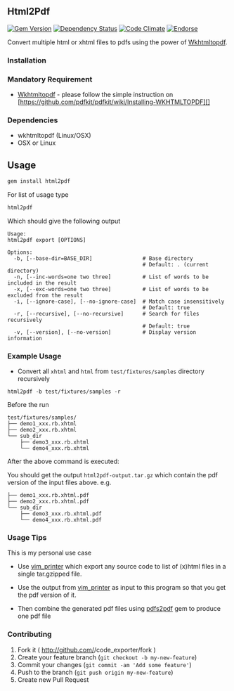 ## Html2Pdf

[![Gem Version](https://badge.fury.io/rb/html2pdf.svg)](http://badge.fury.io/rb/html2pdf)
[![Dependency Status](https://gemnasium.com/agilecreativity/html2pdf.png)](https://gemnasium.com/agilecreativity/html2pdf)
[![Code Climate](https://codeclimate.com/github/agilecreativity/html2pdf.png)](https://codeclimate.com/github/agilecreativity/html2pdf)
[![Endorse](https://api.coderwall.com/agilecreativity/endorsecount.png)](https://coderwall.com/agilecreativity)

Convert multiple html or xhtml files to pdfs using the power of [Wkhtmltopdf][].

### Installation

### Mandatory Requirement

- [Wkhtmltopdf][] - please follow the simple instruction on [https://github.com/pdfkit/pdfkit/wiki/Installing-WKHTMLTOPDF][]

### Dependencies

- wkhtmltopdf (Linux/OSX)
- OSX or Linux

## Usage

```sh
gem install html2pdf
```

For list of usage type

```sh
html2pdf
```

Which should give the following output

```
Usage:
html2pdf export [OPTIONS]

Options:
  -b, [--base-dir=BASE_DIR]                # Base directory
                                           # Default: . (current directory)
  -n, [--inc-words=one two three]          # List of words to be included in the result
  -x, [--exc-words=one two three]          # List of words to be excluded from the result
  -i, [--ignore-case], [--no-ignore-case]  # Match case insensitively
                                           # Default: true
  -r, [--recursive], [--no-recursive]      # Search for files recursively
                                           # Default: true
  -v, [--version], [--no-version]          # Display version information
```

### Example Usage

- Convert all `xhtml` and `html` from `test/fixtures/samples` directory
  recursively
```
html2pdf -b test/fixtures/samples -r
```
Before the run
```
test/fixtures/samples/
├── demo1_xxx.rb.xhtml
├── demo2_xxx.rb.xhtml
└── sub_dir
    ├── demo3_xxx.rb.xhtml
    └── demo4_xxx.rb.xhtml
```
After the above command is executed:

You should get the output `html2pdf-output.tar.gz`
which contain the pdf version of the input files above.
e.g.

```
├── demo1_xxx.rb.xhtml.pdf
├── demo2_xxx.rb.xhtml.pdf
└── sub_dir
    ├── demo3_xxx.rb.xhtml.pdf
    └── demo4_xxx.rb.xhtml.pdf
```

### Usage Tips

This is my personal use case

- Use [vim_printer][] which export any source code to list of (x)html files in
a single tar.gzipped file.

- Use the output from [vim_printer][] as input to this program so that you get
the pdf version of it.

- Then combine the generated pdf files using [pdfs2pdf][] gem to produce one pdf file

### Contributing

1. Fork it ( http://github.com/<my-github-username>/code_exporter/fork )
2. Create your feature branch (`git checkout -b my-new-feature`)
3. Commit your changes (`git commit -am 'Add some feature'`)
4. Push to the branch (`git push origin my-new-feature`)
5. Create new Pull Request

[Wkhtmltopdf]: http://wkhtmltopdf.org/
[vim_printer]: https://github.com/agilecreativity/vim_printer
[pdfs2pdf]: https://github.com/agilecreativity/pdfs2pdf
[gemnasium]: https://gemnasium.com/agilecreativity/html2pdf
[codeclimate]: https://codeclimate.com/github/agilecreativity/html2pdf
[https://github.com/pdfkit/pdfkit/wiki/Installing-WKHTMLTOPDF]: https://github.com/pdfkit/pdfkit/wiki/Installing-WKHTMLTOPDF

